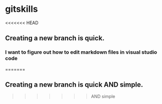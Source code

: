 # gitskills
<<<<<<< HEAD
## Creating a new branch is quick.
### I want to figure out how to edit markdown files in visual studio code
=======
## Creating a new branch is quick AND simple.
>>>>>>> AND simple
